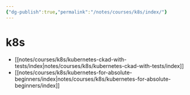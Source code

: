 ```yaml
---
{"dg-publish":true,"permalink":"/notes/courses/k8s/index/"}
---
```

# k8s

- [[notes/courses/k8s/kubernetes-ckad-with-tests/index|notes/courses/k8s/kubernetes-ckad-with-tests/index]]
- [[notes/courses/k8s/kubernetes-for-absolute-beginners/index|notes/courses/k8s/kubernetes-for-absolute-beginners/index]]
